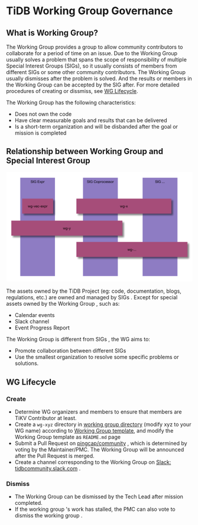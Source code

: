 # TiDB Working Group Governance

## What is Working Group?

The Working Group provides a group to allow community contributors to collaborate for a period of time on an issue. Due to the Working Group usually solves a problem that spans the scope of responsibility of multiple Special Interest Groups (SIGs), so it usually consists of members from different SIGs or some other community contributors. The Working Group usually dismisses after the problem is solved. And the results or members in the Working Group can be accepted by the SIG after. For more detailed procedures of creating or dissmiss, see [WG Lifecycle](#wg-lifecycle).

The Working Group has the following characteristics: 

* Does not own the code
* Have clear measurable goals and results that can be delivered
* Is a short-term organization and will be disbanded after the goal or mission is completed

## Relationship between Working Group and Special Interest Group

![wg_sig_relationship](/media/wg_sig_relationship.png)

The assets owned by the TiDB Project (eg: code, documentation, blogs, regulations, etc.) are owned and managed by SIGs . Except for special assets owned by the Working Group , such as:

* Calendar events
* Slack channel
* Event Progress Report

The Working Group is different from SIGs , the WG aims to:

* Promote collaboration between different SIGs
* Use the smallest organization to resolve some specific problems or solutions.

## WG Lifecycle 

### Create

* Determine WG organizers and members to ensure that members are TiKV Contributor at least.
* Create a `wg-xyz` directory in [working group directory](/working-groups) (modify xyz to your WG name) according to [Working Group template](wg-template.md), and modify the Working Group template as `README.md` page
* Submit a Pull Request on [pingcap/community](https://github.com/pingcap/community) , which is determined by voting by the Maintainer/PMC. The Working Group will be announced after the Pull Request is merged.
* Create a channel corresponding to the Working Group on [Slack: tidbcommunity.slack.com](https://join.slack.com/t/tidbcommunity/shared_invite/enQtNzc0MzI4ODExMDc4LWYwYmIzMjZkYzJiNDUxMmZlN2FiMGJkZjAyMzQ5NGU0NGY0NzI3NTYwMjAyNGQ1N2I2ZjAxNzc1OGUwYWM0NzE) . 

### Dismiss

* The Working Group can be dismissed by the Tech Lead after mission completed.
* If the working group 's work has stalled, the PMC can also vote to dismiss the working group .
